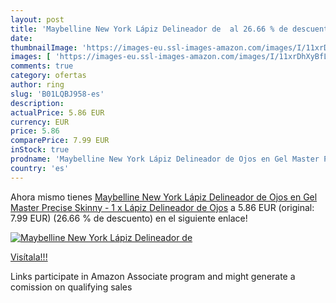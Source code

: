 ```yaml
---
layout: post
title: 'Maybelline New York Lápiz Delineador de  al 26.66 % de descuento'
date: 
thumbnailImage: 'https://images-eu.ssl-images-amazon.com/images/I/11xrDhXyBfL._SL200_.jpg'
images: [ 'https://images-eu.ssl-images-amazon.com/images/I/11xrDhXyBfL._SL200_.jpg' ]
comments: true
category: ofertas
author: ring
slug: 'B01LQBJ958-es'
description:
actualPrice: 5.86 EUR
currency: EUR
price: 5.86
comparePrice: 7.99 EUR
inStock: true
prodname: 'Maybelline New York Lápiz Delineador de Ojos en Gel Master Precise Skinny - 1 x Lápiz Delineador de Ojos'
country: 'es'
---
```


Ahora mismo tienes [Maybelline New York Lápiz Delineador de Ojos en Gel Master Precise Skinny - 1 x Lápiz Delineador de Ojos](https://www.amazon.es/dp/B01LQBJ958/?tag=tolees-21) a 5.86 EUR (original: 7.99 EUR) (26.66 %  de descuento) en el siguiente enlace!

[![Maybelline New York Lápiz Delineador de ](https://images-eu.ssl-images-amazon.com/images/I/11xrDhXyBfL._SL200_.jpg)](https://www.amazon.es/dp/B01LQBJ958/?tag=tolees-21)

[Visítala!!!](https://www.amazon.es/dp/B01LQBJ958/?tag=tolees-21)

Links participate in Amazon Associate program and might generate a comission on qualifying sales
